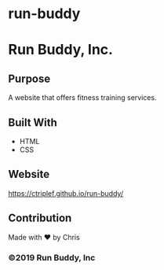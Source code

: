 # run-buddy
# Run Buddy, Inc.

## Purpose
A website that offers fitness training services.

## Built With
* HTML
* CSS

## Website
https://ctriplef.github.io/run-buddy/

## Contribution
Made with ❤️ by Chris

### ©️2019 Run Buddy, Inc 
